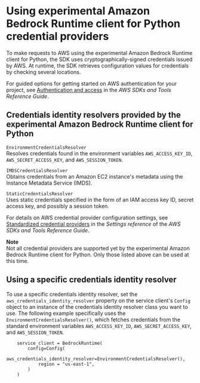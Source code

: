 # Using experimental Amazon Bedrock Runtime client for Python credential providers<a name="credential-providers"></a>

To make requests to AWS using the experimental Amazon Bedrock Runtime client for Python, the SDK uses cryptographically-signed credentials issued by AWS. At runtime, the SDK retrieves configuration values for credentials by checking several locations.

For guided options for getting started on AWS authentication for your project, see [Authentication and access](https://docs.aws.amazon.com/sdkref/latest/guide/access.html) in the *AWS SDKs and Tools Reference Guide*.

## Credentials identity resolvers provided by the experimental Amazon Bedrock Runtime client for Python<a name="credproviders-available-credential-providers"></a>

`EnvironmentCredentialsResolver`  
Resolves credentials found in the environment variables `AWS_ACCESS_KEY_ID`, `AWS_SECRET_ACCESS_KEY`, and `AWS_SESSION_TOKEN`.

`IMDSCredentialsResolver`  
Obtains credentials from an Amazon EC2 instance's metadata using the Instance Metadata Service (IMDS).

`StaticCredentialsResolver`  
Uses static credentials specified in the form of an IAM access key ID, secret access key, and possibly a session token.

For details on AWS credential provider configuration settings, see [Standardized credential providers](https://docs.aws.amazon.com/sdkref/latest/guide/standardized-credentials.html) in the *Settings reference* of the *AWS SDKs and Tools Reference Guide*.

**Note**  
Not all credential providers are supported yet by the experimental Amazon Bedrock Runtime client for Python. Only those listed above can be used at this time.

## Using a specific credentials identity resolver<a name="credproviders-specific-provider-resolver"></a>

To use a specific credentials identity resolver, set the `aws_credentials_identity_resolver` property on the service client's `Config` object to an instance of the credentials identity resolver class you want to use. The following example specifically uses the `EnvironmentCredentialsResolver()`, which fetches credentials from the standard environment variables `AWS_ACCESS_KEY_ID`, `AWS_SECRET_ACCESS_KEY`, and `AWS_SESSION_TOKEN`.

```
    service_client = BedrockRuntime(
        config=Config(
            aws_credentials_identity_resolver=EnvironmentCredentialsResolver(),
            region = "us-east-1",
        )
    )
```